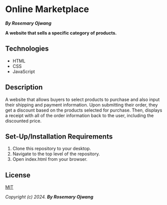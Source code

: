 # Online Marketplace

**_By Rosemary Ojwang_**

**A website that sells a specific category of products.**

## Technologies
* HTML
* CSS
* JavaScript

## Description
A website that allows buyers to select products to purchase and also input their shipping and payment information. Upon submitting their order, they get a discount based on the products selected for purchase. Then, displays a receipt with all of the order information back to the user, including the discounted price.

## Set-Up/Installation Requirements
1. Clone this repository to your desktop.
2. Navigate to the top level of the repository.
3. Open index.html from your browser.

## License
[MIT](https://opensource.org/license/cpl1-0-txt/)


_Copyright (c) 2024._  _**By Rosemary Ojwang**_